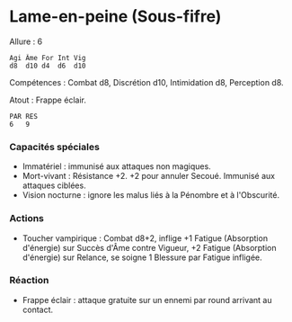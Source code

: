 # Lame-en-peine (Sous-fifre)

Allure : 6

	Agi	Âme	For	Int	Vig
	d8	d10	d4	d6	d10

Compétences : Combat d8, Discrétion d10, Intimidation d8, Perception d8.

Atout : Frappe éclair.

	PAR	RES
	6	9

### Capacités spéciales
- Immatériel : immunisé aux attaques non magiques.
- Mort-vivant : Résistance +2. +2 pour annuler Secoué. Immunisé aux attaques ciblées.
- Vision nocturne : ignore les malus liés à la Pénombre et à l'Obscurité.

### Actions
- Toucher vampirique : Combat d8+2, inflige +1 Fatigue (Absorption d'énergie) sur Succès d'Âme contre Vigueur, +2 Fatigue (Absorption d'énergie) sur Relance, se soigne 1 Blessure par Fatigue infligée.

### Réaction
- Frappe éclair : attaque gratuite sur un ennemi par round arrivant au contact.